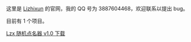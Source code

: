 这里是 [Lizhixun](https://luogu.com.cn/user/1030381) 的官网，我的 QQ 号为 3887604468，欢迎联系以提出 bug。

目前有 1 个项目。

[Lzx 随机点名器 v1.0 下载](https://www.luogu.com.cn/api/team/downloadFile/liyx48zr)
